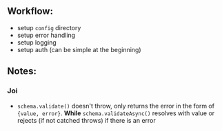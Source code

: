 ## Workflow:

-   setup `config` directory
-   setup error handling
-   setup logging
-   setup auth (can be simple at the beginning)

## Notes:
### Joi
- `schema.validate()` doesn't throw, only returns the error in the form of `{value, error}`. **While** `schema.validateAsync()` resolves with value or rejects (if not catched throws) if there is an error
